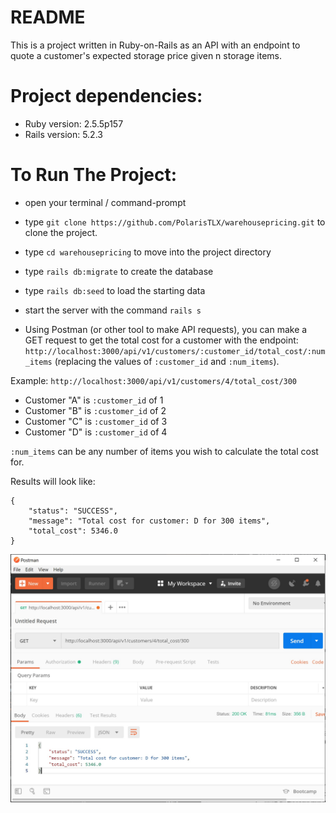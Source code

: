 # README

This is a project written in Ruby-on-Rails as an API with an endpoint to quote a customer's expected storage price given n storage items.

# Project dependencies:
- Ruby version: 2.5.5p157
- Rails version: 5.2.3

# To Run The Project:
- open your terminal / command-prompt
- type `git clone https://github.com/PolarisTLX/warehousepricing.git` to clone the project.
- type `cd warehousepricing` to move into the project directory
- type `rails db:migrate` to create the database
- type `rails db:seed` to load the starting data
- start the server with the command `rails s`

- Using Postman (or other tool to make API requests), you can make a GET request to get the total cost for a customer with the endpoint: `http://localhost:3000/api/v1/customers/:customer_id/total_cost/:num_items` (replacing the values of `:customer_id` and `:num_items`).

Example: `http://localhost:3000/api/v1/customers/4/total_cost/300`

- Customer "A" is `:customer_id` of 1
- Customer "B" is `:customer_id` of 2
- Customer "C" is `:customer_id` of 3
- Customer "D" is `:customer_id` of 4

`:num_items` can be any number of items you wish to calculate the total cost for.

Results will look like:

```
{
    "status": "SUCCESS",
    "message": "Total cost for customer: D for 300 items",
    "total_cost": 5346.0
}
```

![Alt text](Warehouse.jpg?raw=true "Screenshot")